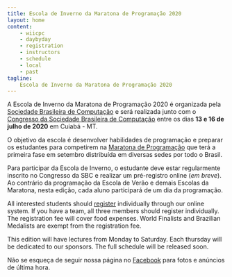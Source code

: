 ```yaml
---
title: Escola de Inverno da Maratona de Programação 2020
layout: home
content:
    - wiicpc
    - daybyday
    - registration
    - instructors
    - schedule
    - local
    - past
tagline:
    Escola de Inverno da Maratona de Programação 2020
---
```


A Escola de Inverno da Maratona de Programação 2020 é organizada pela [Sociedade Brasileira de Computação](http://www.sbc.org.br) e será realizada junto com o [Congresso da Sociedade Brasileira de Computação](http://www2.sbc.org.br/csbc2020/) entre os dias **13 e 16 de julho de 2020** em Cuiabá - MT.

O objetivo da escola é desenvolver habilidades de programação e preparar os estudantes para competirem na [Maratona de Programação](http://maratona.ime.usp.br) que terá a primeira fase em setembro distribuída em diversas sedes por todo o Brasil.

Para participar da Escola de Inverno, o estudante deve estar regularmente inscrito no Congresso da SBC e realizar um pré-registro online (*em breve*). Ao contrário da programação da Escola de Verão e demais Escolas da Maratona, nesta edição, cada aluno participará de um dia da programação.


All interested students should [register](registration) individually through our online system. If you have a team, all three members should register individually. The registration fee will cover food expenses. World Finalists and Brazilian Medalists are exempt from the registration fee.

This edition will have lectures from Monday to Saturday. Each thursday will be dedicated to our sponsors. The full schedule will be released soon.

Não se esqueça de seguir nossa página no [Facebook](http://www.facebook.com/maratona) para fotos e anúncios de última hora.
